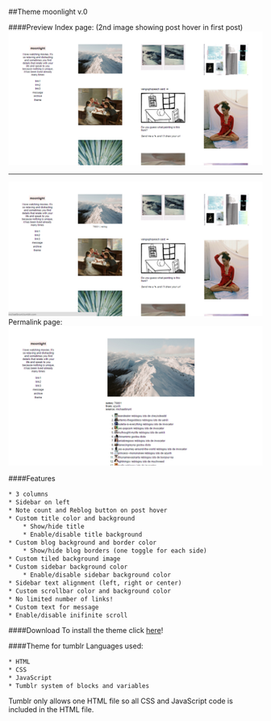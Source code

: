 ##Theme moonlight v.0

####Preview
Index page: (2nd image showing post hover in first post)
![alt tag](https://github.com/milebza/moonlight/blob/master/assets/theme_index.jpg)
***
![alt tag](https://github.com/milebza/moonlight/blob/master/assets/theme_index_hover.jpg)
Permalink page:
![alt tag](https://github.com/milebza/moonlight/blob/master/assets/theme_permalink.jpg)

####Features

	* 3 columns
	* Sidebar on left
	* Note count and Reblog button on post hover
	* Custom title color and background
 		* Show/hide title
		* Enable/disable title background
	* Custom blog background and border color
		* Show/hide blog borders (one toggle for each side)
	* Custom tiled background image
	* Custom sidebar background color
		* Enable/disable sidebar background color
	* Sidebar text alignment (left, right or center)
	* Custom scrollbar color and background color
	* No limited number of links!
	* Custom text for message
	* Enable/disable inifinite scroll

####Download
To install the theme click [here](https://www.tumblr.com/theme/40383?utm_medium=email&utm_source=www.tumblr.com&utm_campaign=&utm_term=view)!

####Theme for tumblr 
Languages used:

	* HTML 
	* CSS 
	* JavaScript
	* Tumblr system of blocks and variables

Tumblr only allows one HTML file so all CSS and JavaScript code is included in the HTML file.
